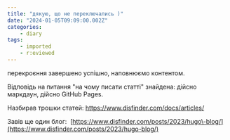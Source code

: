 ```yaml
---
title: "дякую, що не переключались )"
date: "2024-01-05T09:09:00.002Z"
categories:
    - diary
tags:
    - imported
    - r:eviewed
---
```


перекроєння завершено успішно, наповнюємо контентом.  

Відповідь на питання "на чому писати статті" знайдена: дійсно маркдаун, дійсно GitHub Pages.

Назбирав трошки статей: <https://www.disfinder.com/docs/articles/>

Завів ще один блог:  [https://www.disfinder.com/posts/2023/hugo\-blog/](https://www.disfinder.com/posts/2023/hugo-blog/)
